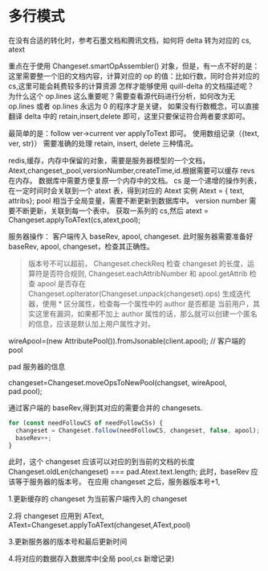 # 多行模式

在没有合适的转化时，参考石墨文档和腾讯文档，如何将 delta 转为对应的 cs, atext

重点在于使用 Changeset.smartOpAssembler() 对象，但是，有一点不好的是：
这里需要整一个旧的文档内容，计算对应的 op 的值：比如行数，同时合并对应的 cs,这里可能会耗费较多的计算资源
怎样才能够使用 quill-delta 的文档描述呢？
为什么这个 op.lines 这么重要呢？需要查看源代码进行分析，如何改为无 op.lines 或者 op.lines 永远为 0 的程序才是关键，
如果没有行数概念，可以直接翻译 delta 中的 retain,insert,delete 即可，这里只要保证符合两者要求即可。

最简单的是：follow ver->current ver
applyToText 即可。
使用数组记录（{text, ver, str}）
需要准确的处理 retain, insert, delete 三种情况。

redis,缓存，内存中保留的对象，需要是服务器模型的一个文档，
Atext,changeset,,pool,versionNumber,createTime,id.根据需要可以缓存 revs 在内存。
数据库中需要方便复原一个内存中的文档。
cs 是一个递增的操作列表，在一定时间时会关联到一个 atext 表，得到对应的 Atext 实例
Atext = { text, attribs};
pool 相当于全局变量，需要不断更新到数据库中。
version number 需要不断更新，关联到每一个表中。
获取一系列的 cs,然后
atext = Changeset.applyToAText(cs,atext,pool);

服务器操作：
客户端传入 baseRev, apool, changeset.
此时服务器需要准备好 baseRev, apool, changeset，检查其正确性。

> 版本号不可以超前，
> Changeset.checkReq 检查 changeset 的长度，运算符是否符合规则,
> Changeset.eachAttribNumber 和 apool.getAttrib 检查 apool 是否存在
> Changeset.opIterator(Changeset.unpack(changeset).ops) 生成迭代器，使用 \* 区分属性，检查每一个属性中的 author 是否都是
> 当前用户，其实这里有漏洞，如果都不加上 author 属性的话，那么就可以创建一个匿名的信息，应该是默认加上用户属性才对。

wireApool=(new AttributePool()).fromJsonable(client.apool); // 客户端的 pool

pad 服务器的信息

changeset=Changeset.moveOpsToNewPool(changset, wireApool, pad.pool);

通过客户端的 baseRev,得到其对应的需要合并的 changesets.

```js
for (const needFollowCS of needFollowCSs) {
  changeset = Changeset.follow(needFollowCS, changeset, false, apool); // false 指代，客户端的先操作。
  baseRev++;
}
```

此时，这个 changeset 应该可以对应的到当前的文档的长度
Changeset.oldLen(changeset) === pad.Atext.text.length;
此时，baseRev 应该等于服务器的版本号。
在应用 changeset 之后，服务器版本号+1,

1.更新缓存的 changeset 为当前客户端传入的 changeset

2.将 changeset 应用到 AText, AText=Changeset.applyToAText(changeset,AText,pool)

3.更新服务器的版本号和最后更新时间

4.将对应的数据存入数据库中(全局 pool,cs 新增记录)
